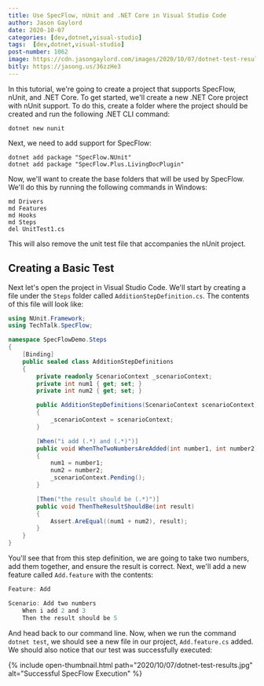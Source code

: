 ```yaml
---
title: Use SpecFlow, nUnit and .NET Core in Visual Studio Code
author: Jason Gaylord
date: 2020-10-07
categories: [dev,dotnet,visual-studio]
tags:  [dev,dotnet,visual-studio]
post-number: 1062
image: https://cdn.jasongaylord.com/images/2020/10/07/dotnet-test-results.jpg
bitly: https://jasong.us/36zzHe3
---
```


In this tutorial, we're going to create a project that supports SpecFlow, nUnit, and .NET Core. To get started, we'll create a new .NET Core project with nUnit support. To do this, create a folder where the project should be created and run the following .NET CLI command:

```shell
dotnet new nunit
```

Next, we need to add support for SpecFlow:

```shell
dotnet add package "SpecFlow.NUnit"
dotnet add package "SpecFlow.Plus.LivingDocPlugin"
```

Now, we'll want to create the base folders that will be used by SpecFlow. We'll do this by running the following commands in Windows:

```shell
md Drivers
md Features
md Hooks
md Steps
del UnitTest1.cs
```

This will also remove the unit test file that accompanies the nUnit project.

## Creating a Basic Test

Next let's open the project in Visual Studio Code. We'll start by creating a file under the `Steps` folder called `AdditionStepDefinition.cs`. The contents of this file will look like:

```csharp
using NUnit.Framework;
using TechTalk.SpecFlow;

namespace SpecFlowDemo.Steps
{
    [Binding]
    public sealed class AdditionStepDefinitions
    {
        private readonly ScenarioContext _scenarioContext;
        private int num1 { get; set; }
        private int num2 { get; set; }

        public AdditionStepDefinitions(ScenarioContext scenarioContext)
        {
            _scenarioContext = scenarioContext;
        }

        [When("i add (.*) and (.*)")]
        public void WhenTheTwoNumbersAreAdded(int number1, int number2)
        {
            num1 = number1;
            num2 = number2;
            _scenarioContext.Pending();
        }

        [Then("the result should be (.*)")]
        public void ThenTheResultShouldBe(int result)
        {
            Assert.AreEqual((num1 + num2), result);
        }
    }
}
```

You'll see that from this step definition, we are going to take two numbers, add them together, and ensure the result is correct. Next, we'll add a new feature called `Add.feature` with the contents:

```csharp
Feature: Add

Scenario: Add two numbers
	When i add 2 and 3
	Then the result should be 5
```

And head back to our command line. Now, when we run the command `dotnet test`, we should see a new file in our project, `Add.feature.cs` added. We should also notice that our test was successfully executed:

{% include open-thumbnail.html path="2020/10/07/dotnet-test-results.jpg" alt="Successful SpecFlow Execution" %}